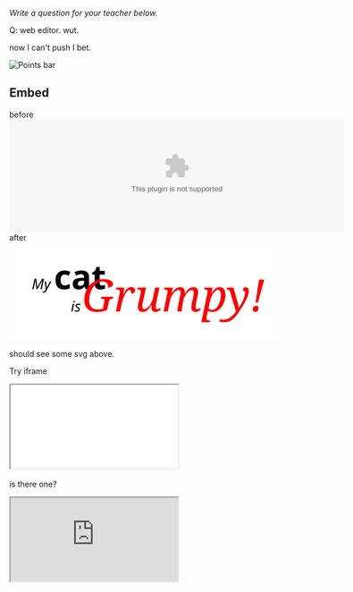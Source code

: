 _Write a question for your teacher below._

Q: web editor. wut.

now I can't push I bet.


![Points bar](../../blob/badges/.github/badges/points-bar.svg)

Embed
-----
before
<embed type="image/svg" src="../../blob/badges/.github/badges/points-bar.svg" width="600" height="200">
after


![test text in svg](./test.svg)

should see some svg above.


Try iframe

<iframe src="../../blob/badges/.github/badges/points-bar.svg" title="working?"></iframe>

is there one?

<iframe src="https://www.w3schools.com" title="W3Schools Free Online Web Tutorials"></iframe>
